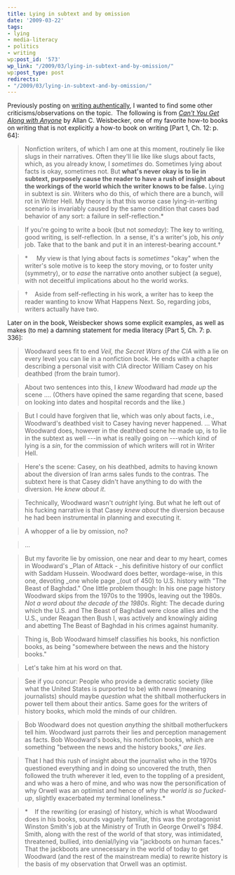```yaml
---
title: Lying in subtext and by omission
date: '2009-03-22'
tags:
- lying
- media-literacy
- politics
- writing
wp:post_id: '573'
wp_link: "/2009/03/lying-in-subtext-and-by-omission/"
wp:post_type: post
redirects:
- "/2009/03/lying-in-subtext-and-by-omission/"
---
```


Previously posting on [writing authentically](http://www.island94.org/2009/03/pratfalls-to-writing-authentically/), I wanted to find some other criticisms/observations on the topic.  The following is from [_Can't You Get Along with Anyone_](http://www.amazon.com/Cant-You-Get-Along-Anyone/dp/0979711703) by Allan C. Weisbecker, one of my favorite how-to books on writing that is not explicitly a how-to book on writing [Part 1, Ch. 12: p. 64]:

> Nonfiction writers, of which I am one at this moment, routinely lie like slugs in their narratives. Often they'll lie like like slugs about facts, which, as you already know, I _sometimes_ do. Sometimes lying about facts is okay, sometimes not. But **what's never okay is to lie in subtext, purposely cause the reader to have a rush of insight about the workings of the world which the writer knows to be false.** Lying in subtext is _sin_. Writers who do this, of which there are a bunch, will rot in Writer Hell. My theory is that this worse case lying-in-writing scenario is invariably caused by the same condition that cases bad behavior of any sort: a failure in self-reflection.\*

>

> If you're going to write a book (but not _someday_): The key to writing, good writing, is self-reflection. In  a sense, it's a writer's job, his _only_ job. Take that to the bank and put it in an interest-bearing account.†

>

> \*     My view is that lying about facts is _sometimes_ "okay" when the writer's sole motive is to keep the story moving, or to foster unity (symmetry), or to _ease_ the narrative onto another subject (a segue), with not deceitful implications about ho the world works.

>

> †    Aside from self-reflecting in his work, a writer has to keep the reader wanting to know What Happens Next. So, regarding jobs, writers actually have two.

>

Later on in the book, Weisbecker shows some explicit examples, as well as makes (to me) a damning statement for media literacy [Part 5, Ch. 7: p. 336]:

> Woodward sees fit to end _Veil, the Secret Wars of the CIA_ with a lie on every level you can lie in a nonfiction book. He ends with a chapter describing a personal visit with CIA director William Casey on his deathbed (from the brain tumor).

>

> About two sentences into this, I _knew_ Woodward had _made up_ the scene .... (Others have opined the same regarding that scene, based on looking into dates and hospital records and the like.)

>

> But I could have forgiven that lie, which was only about facts, i.e., Woodward's deathbed visit to Casey having never happened. ... What Woodward does, however in the deathbed scene he made up, is to lie in the subtext as well ---in what is really going on ---which kind of lying is a _sin_, for the commission of which writers will rot in Writer Hell.

>

> Here's the scene: Casey, on his deathbed, admits to having known about the diversion of Iran arms sales funds to the contras. The subtext here is that Casey didn't have anything to do with the diversion. He _knew about it_.

>

> Technically, Woodward wasn't _outright_ lying. But what he left out of his fucking narrative is that Casey _knew about_ the diversion because he had been instrumental in planning and executing it.

>

> A whopper of a lie by omission, no?

>

> ...

>

> But my favorite lie by omission, one near and dear to my heart, comes in Woodward's _Plan of Attack - _his definitive history of our conflict with Saddam Hussein. Woodward does better, wordage-wise, in this one, devoting _one whole page _(out of 450) to U.S. history with "The Beast of Baghdad." One little problem though: In his one page history Woodward skips from the 1970s to the 1990s, leaving out the 1980s. _Not a word about the decade of the 1980s_. Right: The decade during which the U.S. and The Beast of Baghdad were close allies and the U.S., under Reagan then Bush I, was actively and knowingly aiding and abetting The Beast of Baghdad in his crimes against humanity.

>

> Thing is, Bob Woodward himself classifies his books, his nonfiction books, as being "somewhere between the news and the history books."

>

> Let's take him at his word on that.

>

> See if you concur: People who provide a democratic society (like what the United States is purported to be) with _news_ (meaning journalists) should maybe _question_ what the shitball motherfuckers in power tell them about their antics. Same goes for the writers of history books, which mold the minds of our children.

>

> Bob Woodward does not question _anything_ the shitball motherfuckers tell him. Woodward just parrots their lies and perception management as facts. Bob Woodward's books, his nonfiction books, which are something "between the news and the history books," _are lies_.

>

> That I had this rush of insight about the journalist who in the 1970s questioned everything and in doing so uncovered the truth, then followed the truth wherever it led, even to the toppling of a president, and who was a hero of mine, and who was now the personification of why Orwell was an optimist and hence of _why the world is so fucked-up_, slightly exacerbated my terminal loneliness.\*

>

> \*    If the rewriting (or erasing) of history, which is what Woodward does in his books, sounds vaguely familiar, this was the protagonist Winston Smith's job at the Ministry of Truth in George Orwell's _1984_. Smith, along with the rest of the world of that story, was intimidated, threatened, bullied, into denial/lying via "jackboots on human faces." That the jackboots are unnecessary in the world of today to get Woodward (and the rest of the mainstream media) to rewrite history is the basis of my observation that Orwell was an optimist.

>
